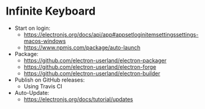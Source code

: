 Infinite Keyboard
=================

- Start on login:
  - https://electronjs.org/docs/api/app#appsetloginitemsettingssettings-macos-windows
  - https://www.npmjs.com/package/auto-launch
- Package:
  - https://github.com/electron-userland/electron-packager
  - https://github.com/electron-userland/electron-forge
  - https://github.com/electron-userland/electron-builder
- Publish on GitHub releases:
  - Using Travis CI
- Auto-Update:
  - https://electronjs.org/docs/tutorial/updates
